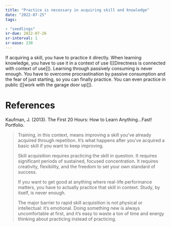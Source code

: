 ```yaml
---
title: "Practice is necessary in acquiring skill and knowledge"
date: "2022-07-25"
tags:

- "seedlings"
sr-due: 2022-07-26
sr-interval: 1
sr-ease: 230
---
```


If acquiring a skill, you have to practice it directly. When learning knowledge, you have to use it in a context of use ([[Directness is connected with context of use]]). Learning through passively consuming is never enough. You have to overcome procrastination by passive consumption and the fear of just starting, so you can finally practice. You can even practice in public ([[work with the garage door up]]).

# References

Kaufman, J. (2013). The First 20 Hours: How to Learn Anything...Fast! Portfolio.

>Training, in this context, means improving a skill you’ve already acquired through repetition. It’s what happens after you’ve acquired a basic skill if you want to keep improving.
>
>Skill acquisition requires practicing the skill in question. It requires significant periods of sustained, focused concentration. It requires creativity, flexibility, and the freedom to set your own standard of success.
>
>If you want to get good at anything where real-life performance matters, you have to actually practice that skill in context. Study, by itself, is never enough.
>
>The major barrier to rapid skill acquisition is not physical or intellectual: it’s emotional. Doing something new is always uncomfortable at first, and it’s easy to waste a ton of time and energy thinking about practicing instead of practicing.